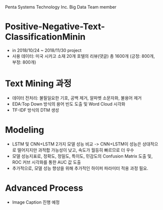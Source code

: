 Penta Systems Technology Inc. Big Data Team member

# Positive-Negative-Text-ClassificationMinin
- in 2018/10/24 ~ 2018/11/30 project
- 사용 데이터: 미국 시카고 소재 20개 호텔의 리뷰(댓글) 총 1600개 (긍정: 800개, 부정: 800개)
# Text Mining 과정
- 데이터 전처리: 불필일요한 기호, 공백 제거, 알파벳 소문자화, 불용어 제거
- EDA:Top Down 방식의 용어 빈도 도출 및 Word Cloud 시각화
- TF-IDF 방식의 DTM 생성
# Modeling
- LSTM 및 CNN+LSTM 2가지 모델 성능 비교 -> CNN+LSTM이 성능은 상대적으로 떨어지지만 과적합 가능성이 낮고, 속도가 월등히 빠르므로 더 우수
- 모델 성능지표로, 정확도, 정밀도, 특이도, 민감도의 Confusion Matrix 도출 및, ROC 커브 시각화를 통한 AUC 값 도출
- 추가적으로, 모델 성능 향상을 위해 추가적인 하이퍼 파라미터 적용 과정 필요.
# Advanced Process
- Image Caption 진행 예정


